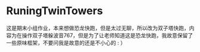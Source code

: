 # RuningTwinTowers
这是期末小组作业，本来想做恐龙快跑，但是太过无聊，所以改为双子塔快跑，内容为在操作双子塔躲波音767，但是为了让老师知道这是恐龙快跑，我故意保留了一些原味框架，不要问我是故意的还是不小心的 : ）
